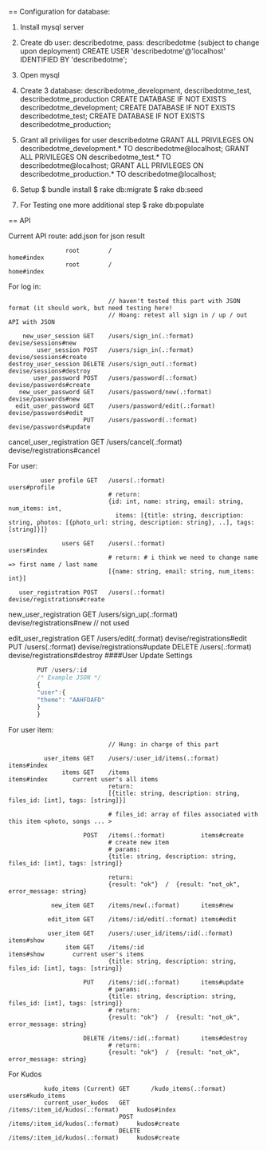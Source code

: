 == Configuration for database:

1. Install mysql server
2. Create db user: describedotme, pass: describedotme (subject to change upon deployment)
       CREATE USER 'describedotme'@'localhost' IDENTIFIED BY 'describedotme';

3. Open mysql
4. Create 3 database: describedotme_development, describedotme_test, describedotme_production
       CREATE DATABASE IF NOT EXISTS describedotme_development;
       CREATE DATABASE IF NOT EXISTS describedotme_test;
       CREATE DATABASE IF NOT EXISTS describedotme_production;

4. Grant all priviliges for user describedotme
       GRANT ALL PRIVILEGES ON describedotme_development.* TO describedotme@localhost;
       GRANT ALL PRIVILEGES ON describedotme_test.* TO describedotme@localhost;
       GRANT ALL PRIVILEGES ON describedotme_production.* TO describedotme@localhost;

5. Setup
      $ bundle install
      $ rake db:migrate
      $ rake db:seed

6. For Testing one more additional step
      $ rake db:populate

== API

Current API route: add.json for json result

                    root        /                                        home#index
                    root        /                                        home#index
For log in:
          

                                // haven't tested this part with JSON format (it should work, but need testing here!
                                // Hoang: retest all sign in / up / out API with JSON

        new_user_session GET    /users/sign_in(.:format)                 devise/sessions#new
            user_session POST   /users/sign_in(.:format)                 devise/sessions#create
    destroy_user_session DELETE /users/sign_out(.:format)                devise/sessions#destroy
           user_password POST   /users/password(.:format)                devise/passwords#create
       new_user_password GET    /users/password/new(.:format)            devise/passwords#new
      edit_user_password GET    /users/password/edit(.:format)           devise/passwords#edit
                         PUT    /users/password(.:format)                devise/passwords#update
cancel_user_registration GET    /users/cancel(.:format)                  devise/registrations#cancel

For user:

             user profile GET   /users(.:format)                         users#profile
                                # return: 
                                {id: int, name: string, email: string, num_items: int, 
                                  items: [{title: string, description: string, photos: [{photo_url: string, description: string}, ..], tags: [string]}]}

                   users GET    /users(.:format)                         users#index
                                # return: # i think we need to change name => first name / last name
                                [{name: string, email: string, num_items: int}]

       user_registration POST   /users(.:format)                         devise/registrations#create


   new_user_registration GET    /users/sign_up(.:format)                 devise/registrations#new
                                // not used

  edit_user_registration GET    /users/edit(.:format)                    devise/registrations#edit
                         PUT    /users(.:format)                         devise/registrations#update
                         DELETE /users(.:format)                         devise/registrations#destroy
####User Update Settings

``` javascript
        PUT /users/:id
        /* Example JSON */
        {
        "user":{
        "theme": "AAHFDAFD"
        }
        }
```

For user item: 

                                // Hung: in charge of this part

              user_items GET    /users/:user_id/items(.:format)          items#index
                   items GET    /items                                   items#index       current user's all items
                                return:
                                [{title: string, description: string, files_id: [int], tags: [string]}]
                                
                                # files_id: array of files associated with this item <photo, songs ... >

                         POST   /items(.:format)          items#create
                                # create new item
                                # params:
                                {title: string, description: string, files_id: [int], tags: [string]}

                                return:
                                {result: "ok"}  /  {result: "not_ok", error_message: string}

                new_item GET    /items/new(.:format)      items#new
                                
               edit_item GET    /items/:id/edit(.:format) items#edit

               user_item GET    /users/:user_id/items/:id(.:format)      items#show
                    item GET    /items/:id                               items#show        current user's items
                                {title: string, description: string, files_id: [int], tags: [string]}

                         PUT    /items/:id(.:format)      items#update
                                # params:
                                {title: string, description: string, files_id: [int], tags: [string]}
                                # return:
                                {result: "ok"}  /  {result: "not_ok", error_message: string}

                         DELETE /items/:id(.:format)      items#destroy
                                # return:
                                {result: "ok"}  /  {result: "not_ok", error_message: string}

For Kudos


              kudo_items (Current) GET      /kudo_items(.:format)                              users#kudo_items
              current_user_kudos   GET      /items/:item_id/kudos(.:format)     kudos#index
                                   POST     /items/:item_id/kudos(.:format)     kudos#create
                                   DELETE   /items/:item_id/kudos(.:format)     kudos#create
